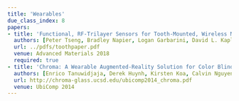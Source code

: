 ```yaml
---
title: 'Wearables'
due_class_index: 8
papers:
- title: 'Functional, RF-Trilayer Sensors for Tooth-Mounted, Wireless Monitoring of the Oral Cavity and Food Consumption'
  authors: [Peter Tseng, Bradley Napier, Logan Garbarini, David L. Kaplan, and Fiorenzo G. Omenetto]
  url: ../pdfs/toothpaper.pdf
  venue: Advanced Materials 2018
  required: true
- title: 'Chroma: A Wearable Augmented-Reality Solution for Color Blindness'
  authors: [Enrico Tanuwidjaja, Derek Huynh, Kirsten Koa, Calvin Nguyen, Churen Shao, Patrick Torbett, Colleen Emmenegger, Nadir Weibel]
  url: http://chroma-glass.ucsd.edu/ubicomp2014_chroma.pdf
  venue: UbiComp 2014
---
```

<!-- - title: 'Glabella: Continuously Sensing Blood Pressure Behavior using an Unobtrusive Wearable Device'
  authors: [Christian Holz and Edward Wang]
  url: http://www.christianholz.net/2017-imwut17-holz_wang-Glabella-Continuously_Sensing_Blood_Pressure_Behavior_using_an_Unobtrusive_Wearable_Device.pdf
  venue: UbiComp 2017
  required: true -->
